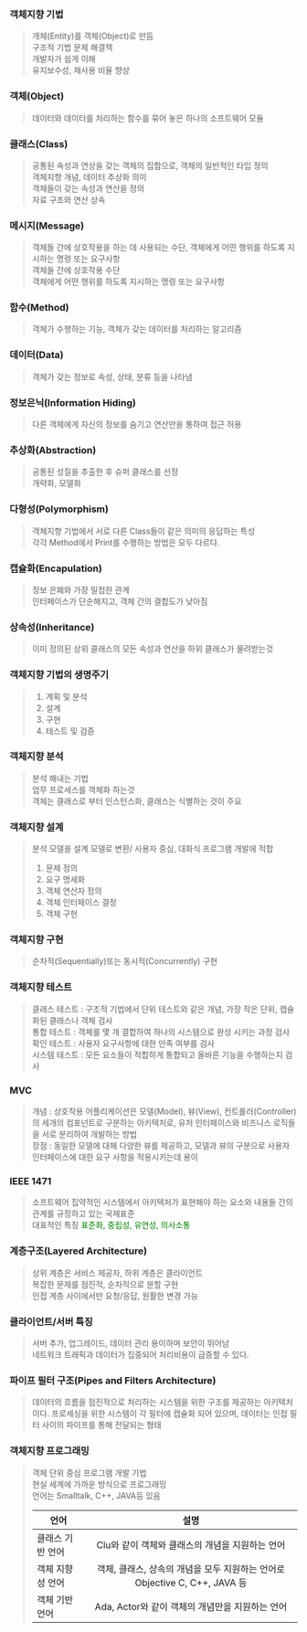 ### 객체지향 기법   
> 개체(Entity)를 객체(Object)로 만듬  
> 구조적 기법 문제 해결책  
> 개발자가 쉽게 이해  
> 유지보수성, 재사용 비율 향상  

### 객체(Object)
> 데이터와 데이터를 처리하는 함수를 묶어 놓은 하나의 소프트웨어 모듈

### 클래스(Class)  
> 공통된 속성과 연상을 갖는 객체의 집합으로, 객체의 일반적인 타입 정의  
> 객체지향 개념, 데이터 추상화 의미  
> 객체들이 갖는 속성과 연산을 정의  
> 자료 구조와 연산 상속	  

### 메시지(Message)  
> 객체들 간에 상호작용을 하는 데 사용되는 수단, 객체에게 어떤 행위를 하도록 지시하는 명령 또는 요구사항  
> 객체들 간에 상호작용 수단  
> 객체에게 어떤 행위를 하도록 지시하는 명령 또는 요구사항  

### 함수(Method)  
> 객체가 수행하는 기능, 객체가 갖는 데이터를 처리하는 알고리즘  

### 데이터(Data)  
> 객체가 갖는 정보로 속성, 상태, 분류 등을 나타냄  

### 정보은닉(Information Hiding)  
> 다른 객체에게 자신의 정보를 숨기고 연산만을 통하여 접근 허용  

### 추상화(Abstraction)  
> 공통된 성질을 추출한 후 슈퍼 클래스를 선정  
> 개략화, 모델화  

### 다형성(Polymorphism)  
> 객체지향 기법에서 서로 다른 Class들이 같은 의미의 응답하는 특성  
> 각각 Method에서 Print를 수행하는 방법은 모두 다르다.  

### 캡슐화(Encapulation)  
> 정보 은폐와 가장 밀접한 관계  
> 인터페이스가 단순해지고, 객체 간의 결합도가 낮아짐  

### 상속성(Inheritance)  
> 이미 정의된 상위 클래스의 모든 속성과 연산을 하위 클래스가 물려받는것  

### 객체지향 기법의 생명주기  
> 1. 계획 및 분석
> 2. 설계
> 3. 구현
> 4. 테스트 및 검증

### 객체지향 분석  
> 분석 해내는 기법  
> 업무 프로세스를 객체화 하는것  
> 객체는 클래스로 부터 인스턴스화, 클래스는 식별하는 것이 주요  

### 객체지향 설계  
> 분석 모델을 설계 모델로 변환/ 사용자 중심, 대화식 프로그램 개발에 적합  
> 1. 문제 정의  
> 2. 요구 명세화  
> 3. 객체 연산자 정의  
> 4. 객체 인터페이스 결정  
> 5. 객체 구현

### 객체지향 구현  
> 순차적(Sequentially)또는 동시적(Concurrently) 구현  

### 객체지향 테스트  
> 클래스 테스트 : 구조적 기법에서 단위 테스트와 같은 개념, 가장 작은 단위, 캡슐화된 클래스나 객체 검사  
>통합 테스트 : 객체를 몇 개 결합하여 하나의 시스템으로 완성 시키는 과정 검사   
>확인 테스트 : 사용자 요구사항에 대한 만족 여부를 검사  
> 시스템 테스트 : 모든 요소들이 적합하게 통합되고 올바른 기능을 수행하는지 검사  

### MVC
> 개념 : 상호작용 어플리케이션은 모델(Model), 뷰(View), 컨트롤러(Controller)의 세개의 컴포넌트로 구분하는 아키텍처로, 유저 인터페이스와 비즈니스 로직들을 서로 분리하여 개발하는 방법  
> 장점 : 동일한 모델에 대해 다양한 뷰를 제공하고, 모델과 뷰의 구분으로 사용자 인터페이스에 대한 요구 사항을 적용시키는데 용이  

### IEEE 1471
> 소프트웨어 집약적인 시스템에서 아키텍처가 표현해야 하는 요소와 내용들 간의 관계를 규정하고 있는 국제표준  
> 대표적인 특징 <span style="color:green">표준화, 중립성, 유연성, 의사소통</span>  

### 계층구조(Layered Architecture)
> 상위 계층은 서비스 제공자, 하위 계층은 클라이언트  
> 복잡한 문제를 점진적, 순차적으로 분할 구현  
> 인접 계층 사이에서만 요청/응답, 원활한 변경 가능  

### 클라이언트/서버 특징
> 서버 추가, 업그레이드, 데이터 관리 용이하며 보안이 뛰어남  
> 네트워크 트래픽과 데이터가 집중되어 처리비용이 급증할 수 있다.

### 파이프 필터 구조(Pipes and Filters Architecture)
> 데이터의 흐름을 점진적으로 처리하는 시스템을 위한 구조를 제공하는 아키텍처이다. 프로세싱을 위한 시스템이 각 필터에 캡슐화 되어 있으며, 데이터는 인접 필터 사이의 파이프를 통해 전달되는 형태  

### 객체지향 프로그래밍
> 객체 단위 중심 프로그램 개발 기법  
> 현실 세계에 가까운 방식으로 프로그래밍  
> 언어는 Smalltalk, C++, JAVA등 있음  
> 
> | 언어                       | 설명                                                                                                                 |
> | ---------------------- | :------------------------------------------------------------------------------------------: |
> | 클래스 기반 언어    | Clu와 같이 객체와 클래스의 개념을 지원하는 언어                                             |
> | 객체 지향성 언어    | 객체, 클래스, 상속의 개념을 모두 지원하는 언어로 Objective C, C++, JAVA 등 |
> | 객체 기반 언어       | Ada, Actor와 같이 객체의 개념만을 지원하는 언어                                            |  


